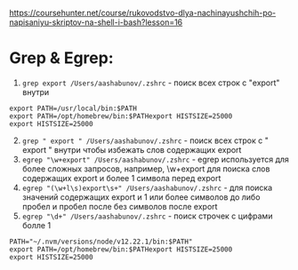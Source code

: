 https://coursehunter.net/course/rukovodstvo-dlya-nachinayushchih-po-napisaniyu-skriptov-na-shell-i-bash?lesson=16
# Grep & Egrep:

1. `grep export /Users/aashabunov/.zshrc` - поиск всех строк с "export" внутри
```
export PATH=/usr/local/bin:$PATH
export PATH=/opt/homebrew/bin:$PATHexport HISTSIZE=25000
export HISTSIZE=25000
```
2. `grep " export " /Users/aashabunov/.zshrc` - поиск всех строк с " export " внутри чтобы избежать слов содержащих export
3. `egrep "\w+export" /Users/aashabunov/.zshrc` - egrep используется для более сложных запросов, например, \w+export для поиска слов содержащих export и более 1 символа перед export
4. `egrep "(\w+l\s)export\s+" /Users/aashabunov/.zshrc` - для поиска значений содержащих export и 1 или более символов до либо пробел и пробел после без символов после export
5. `egrep "\d+" /Users/aashabunov/.zshrc` - поиск строчек с цифрами болле 1
```
PATH="~/.nvm/versions/node/v12.22.1/bin:$PATH"
export PATH=/opt/homebrew/bin:$PATHexport HISTSIZE=25000
export HISTSIZE=25000
```